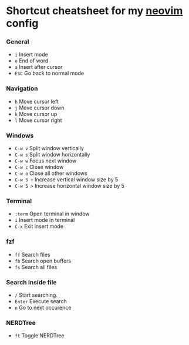 # Shortcut cheatsheet for my [neovim](https://neovim.io/) config

### General

- `i` Insert mode
- `e` End of word
- `a` Insert after cursor
- `ESC` Go back to normal mode

### Navigation

- `h` Move cursor left
- `j` Move cursor down
- `k` Move cursor up
- `l` Move cursor right

### Windows

- `C-w v` Split window vertically
- `C-w s` Split window horizontally
- `C-w w` Focus next window
- `C-w c` Close window
- `C-w o` Close all other windows
- `C-w 5 +` Increase vertical window size by 5
- `C-w 5 >` Increase horizontal window size by 5

### Terminal

- `:term` Open terminal in window
- `i` Insert mode in terminal
- `C-x` Exit insert mode

### fzf

- `ff` Search files
- `fb` Search open buffers
- `fs` Search all files

### Search inside file

- `/` Start searching.
- `Enter` Execute search
- `n` Go to next occurence

### NERDTree

- `ft` Toggle NERDTree
